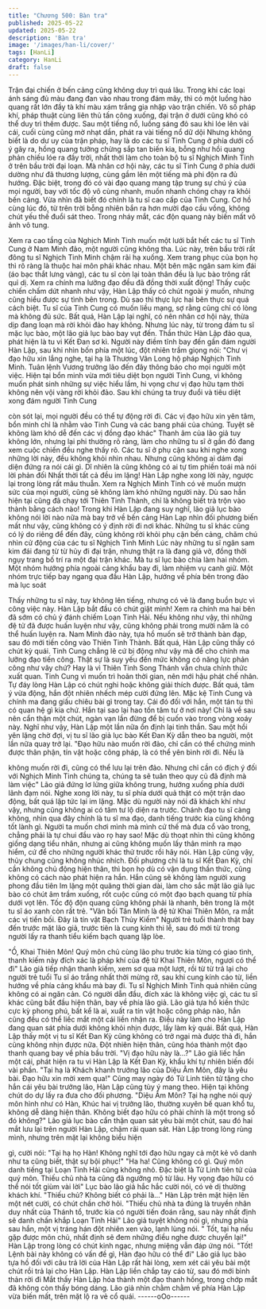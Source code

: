 ```yaml
---
title: "Chương 500: Bàn tra"
published: 2025-05-22
updated: 2025-05-22
description: 'Bàn tra'
image: '/images/han-li/cover/'
tags: [HanLi]
category: HanLi
draft: false
---
```


Trận đại chiến ở bến cảng cũng không duy trì quá lâu.
Trong khi các loại ánh sáng đủ màu đang đan vào nhau trong
đám mây, thì có một luồng hào quang rất lớn đầy tà khí màu xám
trắng gia nhập vào trận chiến.
Vô số pháp khí, pháp thuật cùng liên thủ tấn công xuống, đại trận
ở dưới cũng khó có thể duy trì thêm được.
Sau một tiếng nổ, luồng sáng đỏ sau khi lóe lên vài cái, cuối cùng
cũng mờ nhạt dần, phát ra vài tiếng nổ dữ dội
Nhưng không biết là do dư uy của trận pháp, hay là do các tu sĩ
Tinh Cung ở phía dưới cố ý gây ra, hồng quang tưởng chừng sắp
tan biến kia, bỗng như hồi quang phản chiếu lóe ra đầy trời, nhất
thời làm cho toàn bộ tu sĩ Nghịch Minh Tinh ở trên bầu trời đại
loạn.
Mà nhân cơ hội này, các tu sĩ Tinh Cung ở phía dưới dường như
đã thương lượng, cùng gầm lên một tiếng mà phi độn ra đủ
hướng.
Đặc biệt, trong đó có vài đạo quang mang tập trung sự chú ý của
mọi người, bay với tốc độ vô cùng nhanh, muốn nhanh chóng
chạy ra khỏi bến cảng.
Vừa nhìn đã biết đó chính là tu sĩ cao cấp của Tinh Cung.
Cơ hồ cùng lúc đó, từ trên trời bỗng nhiên bắn ra hơn mười đạo
cầu vồng, không chút yếu thế đuổi sát theo.
Trong nháy mắt, các độn quang này biến mất vô ảnh vô tung.

Xem ra cao tầng của Nghịch Minh Tinh muốn một lưới bắt hết các
tu sĩ Tinh Cung ở Nam Minh đảo, một người cũng không tha.
Lúc này, trên bầu trời rất đông tu sĩ Nghịch Tinh Minh chậm rãi hạ
xuống.
Xem trang phục của bọn họ thì rõ ràng là thuộc hai môn phái khác
nhau.
Một bên mặc ngân sam kim đái (áo bạc thắt lưng vàng), các tu sĩ
còn lại toàn thân đều là lục bào trông rất quỉ dị.
Xem ra chính ma lưỡng đạo đều đã đồng thời xuất động!
Thấy cuộc chiến chấm dứt nhanh như vậy, Hàn Lập thấy có chút
ngoài ý muốn, nhưng cũng hiểu được sự tình bên trong.
Dù sao thì thực lực hai bên thực sự quá cách biệt. Tu sĩ của Tinh
Cung có muốn liều mạng, sợ rằng cũng chỉ có lòng mà không đủ
sức.
Bất quá, Hàn Lập lại nghĩ, có nên nhân cơ hội này, thừa dịp đang
loạn mà rời khỏi đảo hay không.
Nhưng lúc này, từ trong đám tu sĩ mặc lục bào, một lão giả lục
bào bay vụt đến.
Thần thức Hàn Lập đảo qua, phát hiện là tu vi Kết Đan sơ kì.
Người này điềm tĩnh bay đến gần đám người Hàn Lập, sau khi
nhìn bốn phía một lúc, đột nhiên trầm giọng nói:
"Chư vị đạo hữu xin lắng nghe, tại hạ là Thương Vân Long hộ
pháp Nghịch Tinh Minh. Tuân lệnh Vương trưởng lão đến đây
thông báo cho mọi người một việc. Hiện tại bổn minh vừa mới tiêu
diệt bọn người Tinh Cung, vì không muốn phát sinh những sự việc
hiểu lầm, hi vọng chư vị đạo hữu tạm thời không nên vội vàng rời
khỏi đảo.
Sau khi chúng ta truy đuổi và tiêu diệt xong đám người Tinh Cung

còn sót lại, mọi người đều có thể tự động rời đi. Các vị đạo hữu
xin yên tâm, bổn minh chỉ là nhằm vào Tinh Cung và các bang
phái của chúng. Tuyệt sẽ không làm khó dễ đến các vị đồng đạo
khác" Thanh âm của lão giả tuy không lớn, nhưng lại phi thường
rõ ràng, làm cho những tu sĩ ở gần đó đang xem cuộc chiến đều
nghe thấy rõ.
Các tu sĩ ở phụ cận sau khi nghe xong những lời này, đều không
khỏi nhìn nhau.
Nhưng cũng không ai dám đại diện đứng ra nói cái gì. Dĩ nhiên là
cũng không có ai tự tìm phiền toái mà nói lời phản đối
Nhất thời tất cả đều im lặng!
Hàn Lập nghe xong lời này, ngược lại trong lòng rất mâu thuẫn.
Xem ra Nghịch Minh Tinh có vẻ muốn mượn sức của mọi người,
cũng sẽ không làm khó những người này.
Dù sao hắn hiện tại cũng đã chạy tới Thiên Tinh Thành, chỉ là
không biết trà trộn vào thành bằng cách nào!
Trong khi Hàn Lập đang suy nghĩ, lão giả lục bào không nói lời
nào nữa mà bay trở về bến cảng
Hàn Lạp nhìn đối phương biến mất như vậy, cũng không có ý định
rời đi nơi khác.
Những tu sĩ khác cũng có lý do riêng để đến đây, cũng không rời
khỏi phụ cận bến cảng, chăm chú nhìn cử động của các tu sĩ
Nghịch Tinh Minh
Lúc này những tu sĩ ngân sam kim đái đang từ từ hủy đi đại trận,
nhưng thật ra là đang giả vờ, đồng thời ngụy trang bố trí ra một
đại trận khác.
Mà tu sĩ lục bào chia làm hai nhóm. Một nhóm hướng phía ngoài
cảng khẩu bay đi, làm nhiệm vụ canh giữ. Một nhóm trực tiếp bay
ngang qua đầu Hàn Lập, hướng về phía bên trong đảo mà lục
soát

Thấy những tu sĩ này, tuy không lên tiếng, nhưng có vẻ là đang
buồn bực vì công việc này.
Hàn Lập bắt đầu có chút giật mình!
Xem ra chính ma hai bên đã sớm có chủ ý đánh chiếm Loạn Tinh
Hải.
Nếu không như vậy, thì những đệ tử đã được huấn luyện như
vậy, cũng không phải trong mười năm là có thể huấn luyện ra.
Nam Minh đảo này, tựa hồ muốn sẽ trở thành bàn đạp, sau đó
mới tiến công vào Thiên Tinh Thành.
Bất quá, Hàn Lập cũng thấy có chút kỳ quái. Tinh Cung chẳng lẽ
cứ bị động như vậy mà để cho chính ma lưỡng đạo tiến công.
Thật sự là suy yếu đến mức không có năng lực phản công như
vây chứ? Hay là vì Thiên Tinh Song Thánh vẫn chưa chính thức
xuất quan. Tinh Cung vì muốn trì hoãn thời gian, nên mới hậu
phát chế nhân.
Tự đáy lòng Hàn Lập có chút nghi hoặc không giải thích được.
Bất quá, tâm ý vừa động, hắn đột nhiên nhếch mép cười đứng
lên.
Mặc kệ Tinh Cung và chính ma đang giấu chiêu bài gì trong tay.
Cái đó đối với hắn, một tán tu thì có quan hệ gì kia chứ. Hắn tại
sao lại hao tốn tâm tư ở nơi này!
Chỉ là về sau nên cẩn thận một chút, ngàn vạn lần đừng để bị
cuốn vào trong vòng xoáy này.
Nghĩ như vậy, Hàn Lập một lần nữa ổn định lại tinh thần.
Sau một hồi yên lặng chờ đợi, vị tu sĩ lão giả lục bào Kết Đan Kỳ
dẫn theo ba người, một lần nữa quay trở lại.
"Đạo hữu nào muốn rời đảo, chỉ cần có thể chứng minh được thân
phận, tín vật hoặc công pháp, là có thể yên bình rời đi. Nếu là

không muốn rời đi, cũng có thể lưu lại trên đảo. Nhưng chỉ cần có
địch ý đối với Nghịch Minh Tinh chúng ta, chúng ta sẽ tuân theo
quy củ đã định mà làm việc" Lão giả đứng lơ lửng giữa không
trung, hướng xuống phía dưới lãnh đạm nói.
Nghe xong lời này, tu sĩ phía dưới quả thật có một trận dao động,
bất quá lập tức lại im lặng.
Mặc dù người này nói đã khách khí như vậy, nhưng cũng không
ai có tâm tư lộ diện ra trước.
Chánh đạo tu sĩ càng không, nhìn qua đây chính là tu sĩ ma đạo,
danh tiếng trước kia cũng không tốt lành gì.
Người ta muốn chơi mình mà mình cứ thế mà đưa cổ vào trong,
chẳng phải là tự chui đầu vào rọ hay sao! Mặc dù thoạt nhìn thì
cũng không giống dạng tiểu nhân, nhưng ai cũng không muốn lấy
thân mình ra mạo hiểm, cứ để cho những người khác thử trước
rồi hãy nói.
Hàn Lập cũng vậy, thủy chung cũng không nhúc nhích.
Đối phương chỉ là tu sĩ Kết Đan Kỳ, chỉ cần không chủ động hiện
thân, thì bọn họ dù có vận dụng thần thức, cũng không có cách
nào phát hiện ra hắn.
Hắn cũng sẽ không làm người xung phong đầu tiên
Im lặng một quãng thời gian dài, làm cho sắc mặt lão giả lục bào
có chút âm trầm xuống, rốt cuộc cũng có một đạo bạch quang từ
phía dưới vọt lên.
Tốc độ độn quang cũng không phải là nhanh, bên trong là một tu
sĩ áo xanh còn rất trẻ.
"Vãn bối Tân Minh là đệ tử Khai Thiên Môn, ra mắt các vị tiền bối.
Đây là tín vật Bạch Thủy Kiếm" Người trẻ tuổi thành thật bay đến
trước mặt lão giả, trước tiên là cung kính thi lễ, sau đó mới từ
trong người lấy ra thanh tiểu kiếm bạch quang lập lòe.

"Ồ, Khai Thiên Môn! Quý môn chủ cùng lão phu trước kia từng có
giao tình, thanh kiếm này đích xác là pháp khí của đệ tử Khai
Thiên Môn, ngươi có thể đi" Lão giả tiếp nhận thanh kiếm, xem sơ
qua một lượt, rồi từ từ trả lại cho người trẻ tuổi
Tu sĩ áo trắng nhất thời mừng rỡ, sau khi cung kính cáo từ, liền
hướng về phía cảng khẩu mà bay đi. Tu sĩ Nghịch Minh Tinh quả
nhiên cũng không có ai ngăn cản.
Có người dẫn đầu, đích xác là không việc gì, các tu sĩ khác cũng
bắt đầu hiện thân, bay về phía lão giả.
Lão giả tựa hồ kiến thức cực kỳ phong phú, bất kể là ai, xuất ra
tín vật hoặc công pháp nào, hắn cũng đều có thể liếc mắt một cái
liền nhận ra.
Điều này làm cho Hàn Lập đang quan sát phía dưới không khỏi
nhịn được, lấy làm kỳ quái.
Bất quá, Hàn Lập thấy một vị tu sĩ Kết Đan Kỳ cũng không có trở
ngại mà được thả đi, hắn cũng không nhịn được nữa.
Đột nhiên hiện thân, cũng hóa thành một đạo thanh quang bay về
phía bầu trời.
"Vị đạo hữu này là…?" Lão giả liếc hắn một cái, phát hiện ra tu vi
Hàn Lập là Kết Đan Kỳ, khẩu khí tự nhiên biến đổi vài phần.
"Tại hạ là Khách khanh trưởng lão của Diệu Âm Môn, đây là yêu
bài. Đạo hữu xin mời xem qua!" Cũng may ngày đó Tử Linh tiên
tử tặng cho hắn cái yêu bài trưởng lão, Hàn Lập cũng tùy ý mang
theo. Hiện tại không chút do dự lấy ra đưa cho đối phương.
"Diệu Âm Môn? Tại hạ nghe nói quý môn hình như có Hàn, Khúc
hai vị trưởng lão, thường xuyên bế quan khổ tu, không dễ dàng
hiện thân. Không biết đạo hữu có phải chính là một trong số đó
không?" Lão giả lục bào cẩn thận quan sát yêu bài một chút, sau
đó hai mắt lưu lại trên người Hàn Lập, chậm rãi quan sát.
Hàn Lập trong lòng rùng mình, nhưng trên mặt lại không biểu hiện

gì, cười nói:
"Tại hạ họ Hàn! Không nghĩ tới đạo hữu ngay cả một kẻ vô danh
như ta cũng biết, thật sự bội phục!"
"Ha ha! Cũng không có gì. Quý môn danh tiếng tại Loạn Tinh Hải
cũng không nhỏ. Đặc biệt là Tử Linh tiên tử của quý môn. Thiếu
chủ nhà ta cũng đã ngưỡng mộ từ lâu. Hy vọng đạo hữu có thể
nói tốt giùm vài lời" Lục bào lão giả hắc hắc cười nói, có vẻ dị
thường khách khí.
"Thiếu chủ? Không biết có phải là…" Hàn Lập trên mặt hiện lên
một nét cười, có chút chần chờ hỏi.
"Thiếu chủ nhà ta đúng là truyền nhân duy nhất của Thánh tổ,
trước kia có người tiến đoán rằng, sau này nhất định sẽ danh
chấn khắp Loạn Tinh Hải" Lão giả tuyệt không nói gì, nhưng phía
sau hắn, một vị tráng hán đột nhiên xen vào, lạnh lùng nói.
" Tốt, tại hạ nếu gặp được môn chủ, nhất định sẽ đem những điều
nghe được chuyển lại!" Hàn Lập trong lòng có chút kinh ngạc,
nhưng miệng vẫn đáp ứng nói.
"Tốt! Lệnh bài này không có vấn đề gì, Hàn đạo hữu có thể đi"
Lão giả lục bào tựa hồ đối với câu trả lời của Hàn Lập rất hài
lòng, xem xét cái yêu bài một chút rồi trả lại cho Hàn Lập.
Hàn Lập liền chắp tay cáo từ, sau đó mới bình thản rời đi
Mắt thấy Hàn Lập hóa thành một đạo thanh hồng, trong chớp mắt
đã không còn thấy bóng dáng. Lão giả nhìn chằm chằm về phía
Hàn Lập vừa biến mất, trên mặt lộ ra vẻ cổ quái.
------oOo------
